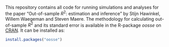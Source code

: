 
This repository contains all code for running simulations and analyses
for the paper “Out-of-sample $R^2$: estimation and inference” by Stijn
Hawinkel, Willem Waegeman and Steven Maere. The methodology for
calculating out-of-sample $R^2$ and its standard error is available in
the R-package *oosse* on
[CRAN](https://cran.r-project.org/web/packages/oosse/index.html). It can
be installed as:

``` r
install.packages("oosse")
```
